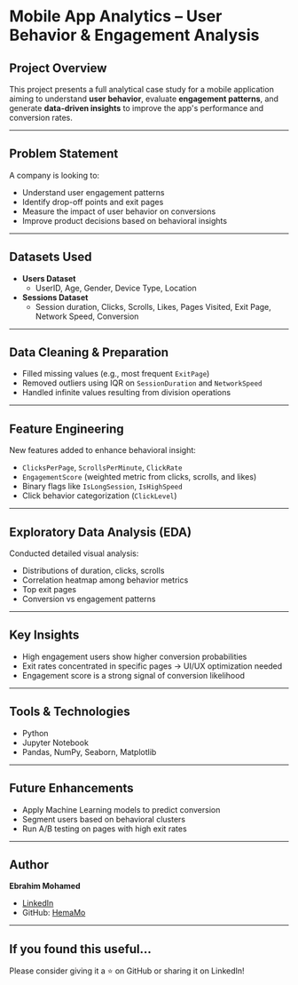 
#  Mobile App Analytics – User Behavior & Engagement Analysis

##  Project Overview

This project presents a full analytical case study for a mobile application aiming to understand **user behavior**, evaluate **engagement patterns**, and generate **data-driven insights** to improve the app's performance and conversion rates.

---

##  Problem Statement

A company is looking to:
- Understand user engagement patterns
- Identify drop-off points and exit pages
- Measure the impact of user behavior on conversions
- Improve product decisions based on behavioral insights

---

##  Datasets Used

- **Users Dataset**
  - UserID, Age, Gender, Device Type, Location
- **Sessions Dataset**
  - Session duration, Clicks, Scrolls, Likes, Pages Visited, Exit Page, Network Speed, Conversion

---

##  Data Cleaning & Preparation

- Filled missing values (e.g., most frequent `ExitPage`)
- Removed outliers using IQR on `SessionDuration` and `NetworkSpeed`
- Handled infinite values resulting from division operations

---

##  Feature Engineering

New features added to enhance behavioral insight:
- `ClicksPerPage`, `ScrollsPerMinute`, `ClickRate`
- `EngagementScore` (weighted metric from clicks, scrolls, and likes)
- Binary flags like `IsLongSession`, `IsHighSpeed`
- Click behavior categorization (`ClickLevel`)

---

##  Exploratory Data Analysis (EDA)

Conducted detailed visual analysis:
- Distributions of duration, clicks, scrolls
- Correlation heatmap among behavior metrics
- Top exit pages
- Conversion vs engagement patterns

---

##  Key Insights

- High engagement users show higher conversion probabilities
- Exit rates concentrated in specific pages → UI/UX optimization needed
- Engagement score is a strong signal of conversion likelihood

---

##  Tools & Technologies

- Python
- Jupyter Notebook
- Pandas, NumPy, Seaborn, Matplotlib

---

##  Future Enhancements

- Apply Machine Learning models to predict conversion
- Segment users based on behavioral clusters
- Run A/B testing on pages with high exit rates

---

##  Author

**Ebrahim Mohamed**

-  [LinkedIn](https://www.linkedin.com/in/ebrahim-mohamed-655b81323)
-  GitHub: [HemaMo](https://github.com/HemaMo)

---

##  If you found this useful...

Please consider giving it a ⭐ on GitHub or sharing it on LinkedIn!
